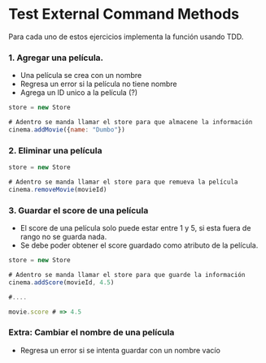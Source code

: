 # Test External Command Methods

Para cada uno de estos ejercicios implementa la función usando TDD.

### 1. Agregar una película.

- Una película se crea con un nombre
- Regresa un error si la película no tiene nombre
- Agrega un ID unico a la película (?)

```js
store = new Store

# Adentro se manda llamar el store para que almacene la información
cinema.addMovie({name: "Dumbo"})

```

### 2. Eliminar una película

```js
store = new Store

# Adentro se manda llamar el store para que remueva la película
cinema.removeMovie(movieId)
```

### 3. Guardar el score de una película

- El score de una película solo puede estar entre 1 y 5, si esta fuera
  de rango no se guarda nada.
- Se debe poder obtener el score guardado como atributo de la película.

```js
store = new Store

# Adentro se manda llamar el store para que guarde la información
cinema.addScore(movieId, 4.5)

#....

movie.score # => 4.5
```

### Extra: Cambiar el nombre de una película

- Regresa un error si se intenta guardar con un nombre vacío
